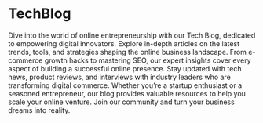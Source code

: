 # TechBlog
Dive into the world of online entrepreneurship with our Tech Blog, dedicated to empowering digital innovators. Explore in-depth articles on the latest trends, tools, and strategies shaping the online business landscape. From e-commerce growth hacks to mastering SEO, our expert insights cover every aspect of building a successful online presence. Stay updated with tech news, product reviews, and interviews with industry leaders who are transforming digital commerce. Whether you’re a startup enthusiast or a seasoned entrepreneur, our blog provides valuable resources to help you scale your online venture. Join our community and turn your business dreams into reality.

